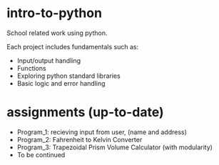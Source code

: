 # intro-to-python
School related work using python.

Each project includes fundamentals such as:
- Input/output handling 
- Functions
- Exploring python standard libraries
- Basic logic and error handling

# assignments (up-to-date)
- Program_1: recieving input from user, (name and address)
- Program_2: Fahrenheit to Kelvin Converter
- Program_3: Trapezoidal Prism Volume Calculator (with modularity)
- To be continued
